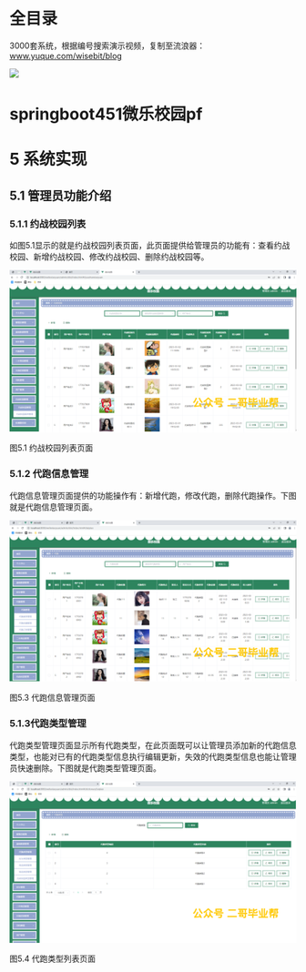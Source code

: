 # 全目录

3000套系统，根据编号搜索演示视频，复制至流浪器：www.yuque.com/wisebit/blog


![](https://bitwise.oss-cn-heyuan.aliyuncs.com/2024/11/06/qq_wechat.png)
# springboot451微乐校园pf
# 5 系统实现
## 5.1 管理员功能介绍
### 5.1.1 约战校园列表
如图5.1显示的就是约战校园列表页面，此页面提供给管理员的功能有：查看约战校园、新增约战校园、修改约战校园、删除约战校园等。

![](/md/blog.022.png)

图5.1 约战校园列表页面
### 5.1.2 代跑信息管理
代跑信息管理页面提供的功能操作有：新增代跑，修改代跑，删除代跑操作。下图就是代跑信息管理页面。

![](/md/blog.023.png)

图5.3 代跑信息管理页面
### 5.1.3代跑类型管理
代跑类型管理页面显示所有代跑类型，在此页面既可以让管理员添加新的代跑信息类型，也能对已有的代跑类型信息执行编辑更新，失效的代跑类型信息也能让管理员快速删除。下图就是代跑类型管理页面。

![](/md/blog.024.png)

图5.4 代跑类型列表页面




